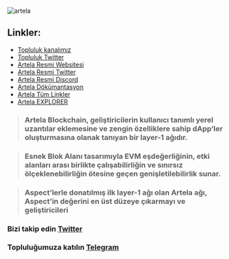 ![artela](https://github.com/molla202/Artela/assets/91562185/a7922117-442e-4bbf-b56a-1d11e09670f7)

## Linkler:
 * [Topluluk kanalımız](https://t.me/corenodechat)
 * [Topluluk Twitter](https://twitter.com/corenodeHQ)
 * [Artela Resmi Websitesi](https://artela.network/)
 * [Artela Resmi Twitter](https://twitter.com/Artela_Network)
 * [Artela Resmi Discord](https://discord.gg/TzmnmuCU)
 * [Artela Dökümantasyon](https://docs.artela.network/develop/node/run-full-node)
 * [Artela Tüm Linkler](https://linktr.ee/artela_network)
 * [Artela EXPLORER](https://test.explorer.ist/artela/staking)

> ### Artela Blockchain, geliştiricilerin kullanıcı tanımlı yerel uzantılar eklemesine ve zengin özelliklere sahip dApp’ler oluşturmasına olanak tanıyan bir layer-1 ağıdır.

> ### Esnek Blok Alanı tasarımıyla EVM eşdeğerliğinin, etki alanları arası birlikte çalışabilirliğin ve sınırsız ölçeklenebilirliğin ötesine geçen genişletilebilirlik sunar.

> ### Aspect’lerle donatılmış ilk layer-1 ağı olan Artela ağı, Aspect’in değerini en üst düzeye çıkarmayı ve geliştiricileri

### Bizi takip edin [Twitter](https://twitter.com/corenodeHQ)
### Topluluğumuza katılın [Telegram](https://t.me/corenodechat)
